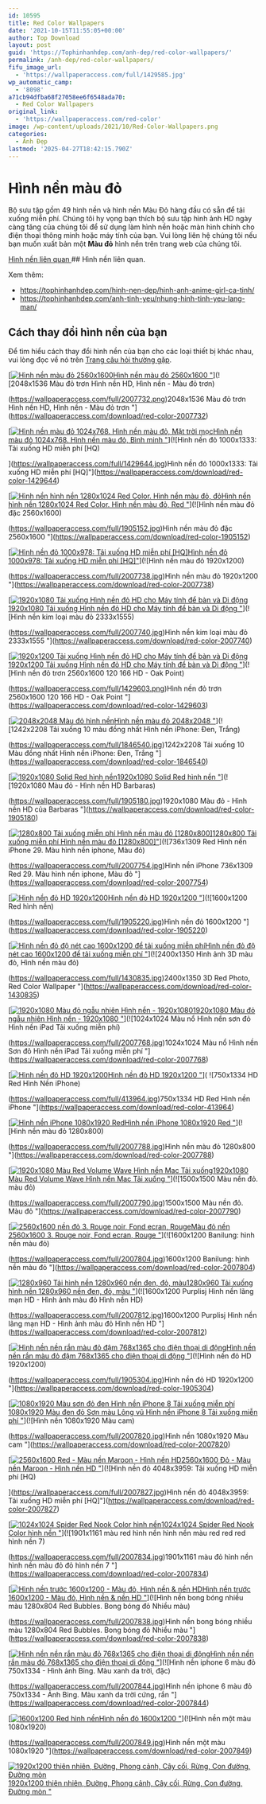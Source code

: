 ```yaml
---
id: 10595
title: Red Color Wallpapers
date: '2021-10-15T11:55:05+00:00'
author: Top Download
layout: post
guid: 'https://Tophinhanhdep.com/anh-dep/red-color-wallpapers/'
permalink: /anh-dep/red-color-wallpapers/
fifu_image_url:
  - 'https://wallpaperaccess.com/full/1429585.jpg'
wp_automatic_camp:
  - '8098'
a71cb94dfba68f27058ee6f6548ada70:
  - Red Color Wallpapers
original_link:
  - 'https://wallpaperaccess.com/red-color'
image: /wp-content/uploads/2021/10/Red-Color-Wallpapers.png
categories:
  - Ảnh Đẹp
lastmod: '2025-04-27T18:42:15.790Z'
---
```

# Hình nền màu đỏ

Bộ sưu tập gồm 49 hình nền và hình nền Màu Đỏ hàng đầu có sẵn để tải xuống miễn phí. Chúng tôi hy vọng bạn thích bộ sưu tập hình ảnh HD ngày càng tăng của chúng tôi để sử dụng làm hình nền hoặc màn hình chính cho điện thoại thông minh hoặc máy tính của bạn. Vui lòng liên hệ chúng tôi nếu bạn muốn xuất bản một **Màu đỏ** hình nền trên trang web của chúng tôi.

[Hình nền liên quan ](#related) ## Hình nền liên quan.

   
 Xem thêm:

   
- <https://tophinhanhdep.com/hinh-nen-dep/hinh-anh-anime-girl-ca-tinh/>
- <https://tophinhanhdep.com/anh-tinh-yeu/nhung-hinh-tinh-yeu-lang-man/>

## Cách thay đổi hình nền của bạn

Để tìm hiểu cách thay đổi hình nền của bạn cho các loại thiết bị khác nhau, vui lòng đọc về nó trên [Trang câu hỏi thường gặp](https://tophinhanhdep.com/faq/).

  
[[![Hình nền màu đỏ 2560x1600](https://wallpaperaccess.com/full/1429585.jpg)Hình nền màu đỏ 2560x1600 "](https://wallpaperaccess.com/download/red-color-1429585)](![2048x1536 Màu đỏ trơn Hình nền HD, Hình nền - Màu đỏ trơn)

(https://wallpaperaccess.com/full/2007732.png)2048x1536 Màu đỏ trơn Hình nền HD, Hình nền - Màu đỏ trơn "](https://wallpaperaccess.com/download/red-color-2007732)

[[![Hình nền màu đỏ 1024x768.  Hình nền màu đỏ, Mặt trời mọc](https://wallpaperaccess.com/full/343528.jpg)Hình nền màu đỏ 1024x768. Hình nền màu đỏ, Bình minh "](https://wallpaperaccess.com/download/red-color-343528)](![Hình nền đỏ 1000x1333: Tải xuống HD miễn phí [HQ)

](https://wallpaperaccess.com/full/1429644.jpg)Hình nền đỏ 1000x1333: Tải xuống HD miễn phí \[HQ\]"](https://wallpaperaccess.com/download/red-color-1429644)

[[![Hình nền hình nền 1280x1024 Red Color.  Hình nền màu đỏ, đỏ](https://wallpaperaccess.com/full/1905149.jpg)Hình nền hình nền 1280x1024 Red Color. Hình nền màu đỏ, Red "](https://wallpaperaccess.com/download/red-color-1905149)](![Hình nền màu đỏ đặc 2560x1600)

(https://wallpaperaccess.com/full/1905152.jpg)Hình nền màu đỏ đặc 2560x1600 "](https://wallpaperaccess.com/download/red-color-1905152)

[[![Hình nền đỏ 1000x978: Tải xuống HD miễn phí [HQ]](https://wallpaperaccess.com/full/1979617.jpg)Hình nền đỏ 1000x978: Tải xuống HD miễn phí \[HQ\]"](https://wallpaperaccess.com/download/red-color-1979617)](![Hình nền màu đỏ 1920x1200)

(https://wallpaperaccess.com/full/2007738.jpg)Hình nền màu đỏ 1920x1200 "](https://wallpaperaccess.com/download/red-color-2007738)

[[![1920x1080 Tải xuống Hình nền đỏ HD cho Máy tính để bàn và Di động](https://wallpaperaccess.com/full/2007739.jpg)1920x1080 Tải xuống Hình nền đỏ HD cho Máy tính để bàn và Di động "](https://wallpaperaccess.com/download/red-color-2007739)](![Hình nền kim loại màu đỏ 2333x1555)

(https://wallpaperaccess.com/full/2007740.jpg)Hình nền kim loại màu đỏ 2333x1555 "](https://wallpaperaccess.com/download/red-color-2007740)

[[![1920x1200 Tải xuống Hình nền đỏ HD cho Máy tính để bàn và Di động](https://wallpaperaccess.com/full/2007747.jpg)1920x1200 Tải xuống Hình nền đỏ HD cho Máy tính để bàn và Di động "](https://wallpaperaccess.com/download/red-color-2007747)](![Hình nền đỏ trơn 2560x1600 120 166 HD - Oak Point)

(https://wallpaperaccess.com/full/1429603.png)Hình nền đỏ trơn 2560x1600 120 166 HD - Oak Point "](https://wallpaperaccess.com/download/red-color-1429603)

[[![2048x2048 Màu đỏ hình nền](https://wallpaperaccess.com/full/2007750.png)Hình nền màu đỏ 2048x2048 "](https://wallpaperaccess.com/download/red-color-2007750)](![1242x2208 Tải xuống 10 màu đồng nhất Hình nền iPhone: Đen, Trắng)

(https://wallpaperaccess.com/full/1846540.jpg)1242x2208 Tải xuống 10 Màu đồng nhất Hình nền iPhone: Đen, Trắng "](https://wallpaperaccess.com/download/red-color-1846540)

[[![1920x1080 Solid Red hình nền](https://wallpaperaccess.com/full/1153074.jpg)1920x1080 Solid Red hình nền "](https://wallpaperaccess.com/download/red-color-1153074)](![1920x1080 Màu đỏ - Hình nền HD Barbaras)

(https://wallpaperaccess.com/full/1905180.jpg)1920x1080 Màu đỏ - Hình nền HD của Barbaras "](https://wallpaperaccess.com/download/red-color-1905180)

[[![1280x800 Tải xuống miễn phí Hình nền màu đỏ [1280x800]](https://wallpaperaccess.com/full/1881534.png)1280x800 Tải xuống miễn phí Hình nền màu đỏ \[1280x800\]"](https://wallpaperaccess.com/download/red-color-1881534)](![736x1309 Red Hình nền iPhone 29. Màu hình nền iphone, Màu đỏ)

(https://wallpaperaccess.com/full/2007754.jpg)Hình nền iPhone 736x1309 Red 29. Màu hình nền iphone, Màu đỏ "](https://wallpaperaccess.com/download/red-color-2007754)

[[![Hình nền đỏ HD 1920x1200](https://wallpaperaccess.com/full/898204.jpg)Hình nền đỏ HD 1920x1200 "](https://wallpaperaccess.com/download/red-color-898204)](![1600x1200 Red hình nền)

(https://wallpaperaccess.com/full/1905220.jpg)Hình nền đỏ 1600x1200 "](https://wallpaperaccess.com/download/red-color-1905220)

[[![Hình nền đỏ độ nét cao 1600x1200 để tải xuống miễn phí](https://wallpaperaccess.com/full/1905223.jpg)Hình nền đỏ độ nét cao 1600x1200 để tải xuống miễn phí "](https://wallpaperaccess.com/download/red-color-1905223)](![2400x1350 Hình ảnh 3D màu đỏ, Hình nền màu đỏ)

(https://wallpaperaccess.com/full/1430835.jpg)2400x1350 3D Red Photo, Red Color Wallpaper "](https://wallpaperaccess.com/download/red-color-1430835)

[[![1920x1080 Màu đỏ ngẫu nhiên Hình nền - 1920x1080](https://wallpaperaccess.com/full/2007759.jpg)1920x1080 Màu đỏ ngẫu nhiên Hình nền - 1920x1080 "](https://wallpaperaccess.com/download/red-color-2007759)](![1024x1024 Màu nổ Hình nền sơn đỏ Hình nền iPad Tải xuống miễn phí)

(https://wallpaperaccess.com/full/2007768.jpg)1024x1024 Màu nổ Hình nền Sơn đỏ Hình nền iPad Tải xuống miễn phí "](https://wallpaperaccess.com/download/red-color-2007768)

[[![Hình nền đỏ HD 1920x1200](https://wallpaperaccess.com/full/1429663.jpg)Hình nền đỏ HD 1920x1200 "](https://wallpaperaccess.com/download/red-color-1429663)]( ![750x1334 HD Red Hình Nền iPhone)

(https://wallpaperaccess.com/full/413964.jpg)750x1334 HD Red Hình nền iPhone "](https://wallpaperaccess.com/download/red-color-413964)

[[![Hình nền iPhone 1080x1920 Red](https://wallpaperaccess.com/full/1671315.jpg)Hình nền iPhone 1080x1920 Red "](https://wallpaperaccess.com/download/red-color-1671315)](![Hình nền màu đỏ 1280x800)

(https://wallpaperaccess.com/full/2007788.jpg)Hình nền màu đỏ 1280x800 "](https://wallpaperaccess.com/download/red-color-2007788)

[[![1920x1080 Màu Red Volume Wave Hình nền Mac Tải xuống](https://wallpaperaccess.com/full/1818625.jpg)1920x1080 Màu Red Volume Wave Hình nền Mac Tải xuống "](https://wallpaperaccess.com/download/red-color-1818625)](![1500x1500 Màu nền đỏ.  màu đỏ)

(https://wallpaperaccess.com/full/2007790.jpg)1500x1500 Màu nền đỏ. Màu đỏ "](https://wallpaperaccess.com/download/red-color-2007790)

[[![2560x1600 nền đỏ 3. Rouge noir, Fond ecran, Rouge](https://wallpaperaccess.com/full/2007802.jpg)Màu đỏ nền 2560x1600 3. Rouge noir, Fond ecran, Rouge "](https://wallpaperaccess.com/download/red-color-2007802)](![1600x1200 Banilung: hình nền màu đỏ)

(https://wallpaperaccess.com/full/2007804.jpg)1600x1200 Banilung: hình nền màu đỏ "](https://wallpaperaccess.com/download/red-color-2007804)

[[![1280x960 Tải hình nền 1280x960 nền đen, đỏ, màu](https://wallpaperaccess.com/full/2007810.jpg)1280x960 Tải xuống hình nền 1280x960 nền đen, đỏ, màu "](https://wallpaperaccess.com/download/red-color-2007810)](![1600x1200 Purplisj Hình nền lãng mạn HD - Hình ảnh màu đỏ Hình nền HD)

(https://wallpaperaccess.com/full/2007812.jpg)1600x1200 Purplisj Hình nền lãng mạn HD - Hình ảnh màu đỏ Hình nền HD "](https://wallpaperaccess.com/download/red-color-2007812)

[[![Hình nền nền rắn màu đỏ đậm 768x1365 cho điện thoại di động](https://wallpaperaccess.com/full/1905356.png)Hình nền nền rắn màu đỏ đậm 768x1365 cho điện thoại di động "](https://wallpaperaccess.com/download/red-color-1905356)](![Hình nền đỏ HD 1920x1200)

(https://wallpaperaccess.com/full/1905304.jpg)Hình nền đỏ HD 1920x1200 "](https://wallpaperaccess.com/download/red-color-1905304)

[[![1080x1920 Màu sơn đỏ đen Hình nền iPhone 8 Tải xuống miễn phí](https://wallpaperaccess.com/full/2007819.jpg)1080x1920 Màu đen đỏ Sơn màu Lông vũ Hình nền iPhone 8 Tải xuống miễn phí "](https://wallpaperaccess.com/download/red-color-2007819)](![Hình nền 1080x1920 Màu cam)

(https://wallpaperaccess.com/full/2007820.jpg)Hình nền 1080x1920 Màu cam "](https://wallpaperaccess.com/download/red-color-2007820)

[[![2560x1600 Red - Màu nền Maroon - Hình nền HD](https://wallpaperaccess.com/full/2007824.jpg)2560x1600 Đỏ - Màu nền Maroon - Hình nền HD "](https://wallpaperaccess.com/download/red-color-2007824)](![Hình nền đỏ 4048x3959: Tải xuống HD miễn phí [HQ)

](https://wallpaperaccess.com/full/2007827.jpg)Hình nền đỏ 4048x3959: Tải xuống HD miễn phí \[HQ\]"](https://wallpaperaccess.com/download/red-color-2007827)

[[![1024x1024 Spider Red Nook Color hình nền](https://wallpaperaccess.com/full/690614.jpg)1024x1024 Spider Red Nook Color hình nền "](https://wallpaperaccess.com/download/red-color-690614)](![1901x1161 màu red hình nền hình nền màu red red red hình nền 7)

(https://wallpaperaccess.com/full/2007834.jpg)1901x1161 màu đỏ hình nền hình nền màu đỏ đỏ hình nền 7 "](https://wallpaperaccess.com/download/red-color-2007834)

[[![Hình nền trước 1600x1200 - Màu đỏ, Hình nền & nền HD](https://wallpaperaccess.com/full/2007836.jpg)Hình nền trước 1600x1200 - Màu đỏ, Hình nền &amp; nền HD "](https://wallpaperaccess.com/download/red-color-2007836)](![Hình nền bong bóng nhiều màu 1280x804 Red Bubbles.  Bong bóng đỏ Nhiều màu)

(https://wallpaperaccess.com/full/2007838.jpg)Hình nền bong bóng nhiều màu 1280x804 Red Bubbles. Bong bóng đỏ Nhiều màu "](https://wallpaperaccess.com/download/red-color-2007838)

[[![Hình nền nền rắn màu đỏ 768x1365 cho điện thoại di động](https://wallpaperaccess.com/full/2007843.png)Hình nền nền rắn màu đỏ 768x1365 cho điện thoại di động "](https://wallpaperaccess.com/download/red-color-2007843)](![Hình nền iphone 6 màu đỏ 750x1334 - Hình ảnh Bing.  Màu xanh da trời, đặc)

(https://wallpaperaccess.com/full/2007844.jpg)Hình nền iphone 6 màu đỏ 750x1334 - Ảnh Bing. Màu xanh da trời cứng, rắn "](https://wallpaperaccess.com/download/red-color-2007844)

[[![1600x1200 Red hình nền](https://wallpaperaccess.com/full/2007845.png)Hình nền đỏ 1600x1200 "](https://wallpaperaccess.com/download/red-color-2007845)](![Hình nền một màu 1080x1920)

(https://wallpaperaccess.com/full/2007849.jpg)Hình nền một màu 1080x1920 "](https://wallpaperaccess.com/download/red-color-2007849)

[![1920x1200 thiên nhiên, Đường, Phong cảnh, Cây cối, Rừng, Con đường, Đường mòn](https://wallpaperaccess.com/full/1549653.jpg)1920x1200 thiên nhiên, Đường, Phong cảnh, Cây cối, Rừng, Con đường, Đường mòn "](https://wallpaperaccess.com/download/red-color-1549653)
